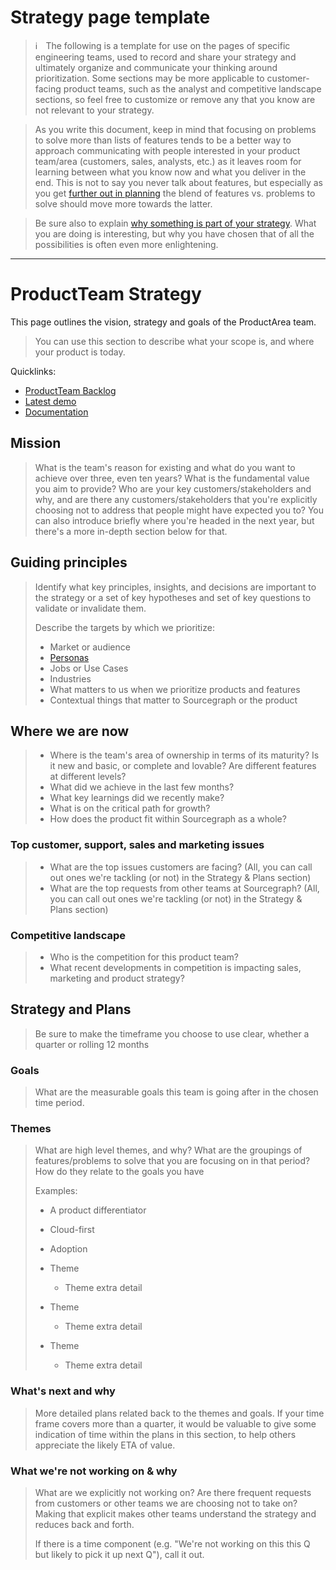 # Strategy page template

> ℹ️  The following is a template for use on the pages of specific engineering teams, used to record and share your strategy and ultimately organize and communicate your thinking around prioritization. Some sections may be more applicable to customer-facing product teams, such as the analyst and competitive landscape sections, so feel free to customize or remove any that you know are not relevant to your strategy.

> As you write this document, keep in mind that focusing on problems to solve more than lists of features tends to be a better way to approach communicating with people interested in your product team/area (customers, sales, analysts, etc.) as it leaves room for learning between what you know now and what you deliver in the end. This is not to say you never talk about features, but especially as you get [further out in planning](https://medium.com/@jobv/the-nearsighted-roadmap-57fa57b5906a) the blend of features vs. problems to solve should move more towards the latter.

> Be sure also to explain [why something is part of your strategy](https://medium.com/leadership-motivation-and-impact/the-power-of-starting-with-why-f8e491392ef8). What you are doing is interesting, but why you have chosen that of all the possibilities is often even more enlightening.

---

# ProductTeam Strategy

This page outlines the vision, strategy and goals of the ProductArea team.

> You can use this section to describe what your scope is, and where your product is today.

Quicklinks:

- [ProductTeam Backlog](https://about.sourcegraph.com/) <!-- Update links with your page -->
- [Latest demo](https://about.sourcegraph.com/)
- [Documentation](https://about.sourcegraph.com/)

## Mission

> What is the team's reason for existing and what do you want to achieve over three, even ten years? What is the fundamental value you aim to provide? Who are your key customers/stakeholders and why, and are there any customers/stakeholders that you're explicitly choosing not to address that people might have expected you to? You can also introduce briefly where you're headed in the next year, but there's a more in-depth section below for that.

## Guiding principles

> Identify what key principles, insights, and decisions are important to the strategy or a set of key hypotheses and set of key questions to validate or invalidate them.
>
> Describe the targets by which we prioritize:
>
> - Market or audience
> - [Personas](../../marketing/personas.md)
> - Jobs or Use Cases
> - Industries
> - What matters to us when we prioritize products and features
> - Contextual things that matter to Sourcegraph or the product

## Where we are now

> - Where is the team's area of ownership in terms of its maturity? Is it new and basic, or complete and lovable? Are different features at different levels?
> - What did we achieve in the last few months?
> - What key learnings did we recently make?
> - What is on the critical path for growth?
> - How does the product fit within Sourcegraph as a whole?

### Top customer, support, sales and marketing issues

> - What are the top issues customers are facing? (All, you can call out ones we're tackling (or not) in the Strategy & Plans section)
> - What are the top requests from other teams at Sourcegraph? (All, you can call out ones we're tackling (or not) in the Strategy & Plans section)

### Competitive landscape

> - Who is the competition for this product team?
> - What recent developments in competition is impacting sales, marketing and product strategy?

## Strategy and Plans

> Be sure to make the timeframe you choose to use clear, whether a quarter or rolling 12 months

### Goals

> What are the measurable goals this team is going after in the chosen time period.

### Themes

> What are high level themes, and why? What are the groupings of features/problems to solve that you are focusing on in that period? How do they relate to the goals you have
>
> Examples:
>
> - A product differentiator
> - Cloud-first
> - Adoption
>
> - Theme
>   - Theme extra detail
> - Theme
>   - Theme extra detail
> - Theme
>   - Theme extra detail

### What's next and why

> More detailed plans related back to the themes and goals. If your time frame covers more than a quarter, it would be valuable to give some indication of time within the plans in this section, to help others appreciate the likely ETA of value.

### What we're not working on & why

> What are we explicitly not working on? Are there frequent requests from customers or other teams we are choosing not to take on? Making that explicit makes other teams understand the strategy and reduces back and forth.
>
> If there is a time component (e.g. "We're not working on this this Q but likely to pick it up next Q"), call it out.
